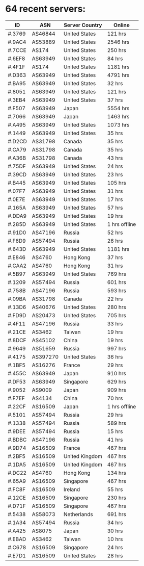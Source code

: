 # 64 recent servers:

| ID | ASN | Server Country | Online |
| ------ | ------ | ------ | ------ |
| #.3769 | AS46844 | United States | 121 hrs |
| #.9AC4 | AS53889 | United States | 2546 hrs |
| #.7CCE | AS174 | United States | 250 hrs |
| #.6EF8 | AS63949 | United States | 84 hrs |
| #.4F1F | AS174 | United States | 1181 hrs |
| #.D363 | AS63949 | United States | 4791 hrs |
| #.BA95 | AS63949 | United States | 32 hrs |
| #.8051 | AS63949 | United States | 121 hrs |
| #.3EB4 | AS63949 | United States | 37 hrs |
| #.F507 | AS63949 | Japan | 5554 hrs |
| #.7066 | AS63949 | Japan | 1463 hrs |
| #.A495 | AS63949 | United States | 1073 hrs |
| #.1449 | AS63949 | United States | 35 hrs |
| #.D2CD | AS31798 | Canada | 35 hrs |
| #.CA79 | AS31798 | Canada | 35 hrs |
| #.A36B | AS31798 | Canada | 43 hrs |
| #.75DF | AS63949 | United States | 24 hrs |
| #.39CD | AS63949 | United States | 23 hrs |
| #.B445 | AS63949 | United States | 105 hrs |
| #.07F7 | AS63949 | United States | 31 hrs |
| #.0E7E | AS63949 | United States | 17 hrs |
| #.165A | AS63949 | United States | 57 hrs |
| #.DDA9 | AS63949 | United States | 19 hrs |
| #.285D | AS63949 | United States | 1 hrs offline |
| #.91D0 | AS47196 | Russia | 52 hrs |
| #.F6D9 | AS57494 | Russia | 26 hrs |
| #.643D | AS63949 | United States | 1181 hrs |
| #.E846 | AS4760 | Hong Kong | 37 hrs |
| #.CAA2 | AS4760 | Hong Kong | 31 hrs |
| #.5B97 | AS63949 | United States | 769 hrs |
| #.1209 | AS57494 | Russia | 601 hrs |
| #.758B | AS47196 | Russia | 593 hrs |
| #.09BA | AS31798 | Canada | 22 hrs |
| #.13D6 | AS40676 | United States | 280 hrs |
| #.FD9D | AS20473 | United States | 705 hrs |
| #.4F11 | AS47196 | Russia | 33 hrs |
| #.21CE | AS3462 | Taiwan | 19 hrs |
| #.8DCF | AS45102 | China | 19 hrs |
| #.9649 | AS51659 | Russia | 997 hrs |
| #.4175 | AS397270 | United States | 36 hrs |
| #.1BF5 | AS16276 | France | 29 hrs |
| #.455C | AS63949 | Japan | 910 hrs |
| #.DF53 | AS63949 | Singapore | 629 hrs |
| #.9052 | AS9009 | Japan | 909 hrs |
| #.F7EF | AS4134 | China | 70 hrs |
| #.22CF | AS16509 | Japan | 1 hrs offline |
| #.5101 | AS57494 | Russia | 29 hrs |
| #.1338 | AS57494 | Russia | 589 hrs |
| #.9DEE | AS57494 | Russia | 15 hrs |
| #.BDBC | AS47196 | Russia | 41 hrs |
| #.9D74 | AS16509 | France | 467 hrs |
| #.2BF5 | AS16509 | United Kingdom | 467 hrs |
| #.1DA5 | AS16509 | United Kingdom | 467 hrs |
| #.DC22 | AS4760 | Hong Kong | 134 hrs |
| #.65A9 | AS16509 | Singapore | 467 hrs |
| #.FC8F | AS16509 | Ireland | 55 hrs |
| #.12CE | AS16509 | Singapore | 230 hrs |
| #.D71F | AS16509 | Singapore | 467 hrs |
| #.5438 | AS58073 | Netherlands | 691 hrs |
| #.1A34 | AS57494 | Russia | 34 hrs |
| #.A425 | AS8075 | Japan | 30 hrs |
| #.EBAD | AS3462 | Taiwan | 10 hrs |
| #.C678 | AS16509 | Singapore | 24 hrs |
| #.E7D1 | AS16509 | United States | 28 hrs |

